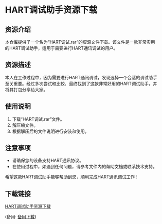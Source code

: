 # HART调试助手资源下载

## 资源介绍

本仓库提供了一个名为“HART调试.rar”的资源文件下载。该文件是一款非常实用的HART调试助手，适用于需要进行HART通讯调试的用户。

## 资源描述

本人在工作过程中，因为需要进行HART通讯调试，发现选择一个合适的调试助手至关重要。经过多次尝试和比较，最终找到了这款非常好用的HART调试助手，并将其打包分享给大家。

## 使用说明

1. 下载“HART调试.rar”文件。
2. 解压缩文件。
3. 根据解压后的文件说明进行安装和使用。

## 注意事项

- 请确保您的设备支持HART通讯协议。
- 在使用过程中，如遇到任何问题，请参考文件内的帮助文档或联系技术支持。

希望这款HART调试助手能够帮助到您，顺利完成HART通讯调试工作！

## 下载链接
[HART调试助手资源下载](https://pan.quark.cn/s/047f9b2179ec) 

(备用: [备用下载](https://pan.baidu.com/s/1yokWvN2jSCdWK1xplCfDsg?pwd=1234))
